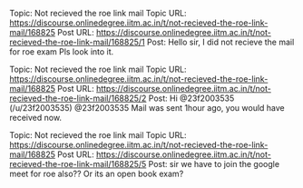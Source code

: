 Topic: Not recieved the roe link mail
Topic URL: https://discourse.onlinedegree.iitm.ac.in/t/not-recieved-the-roe-link-mail/168825
Post URL: https://discourse.onlinedegree.iitm.ac.in/t/not-recieved-the-roe-link-mail/168825/1
Post:  Hello sir, I did not recieve the mail for roe exam Pls look into it. 

Topic: Not recieved the roe link mail
Topic URL: https://discourse.onlinedegree.iitm.ac.in/t/not-recieved-the-roe-link-mail/168825
Post URL: https://discourse.onlinedegree.iitm.ac.in/t/not-recieved-the-roe-link-mail/168825/2
Post:  Hi  @23f2003535 (/u/23f2003535) @23f2003535 
 Mail was sent 1hour ago, you would have received now. 

Topic: Not recieved the roe link mail
Topic URL: https://discourse.onlinedegree.iitm.ac.in/t/not-recieved-the-roe-link-mail/168825
Post URL: https://discourse.onlinedegree.iitm.ac.in/t/not-recieved-the-roe-link-mail/168825/5
Post:  sir we have to join the google meet for roe also?? Or its an open book exam? 
